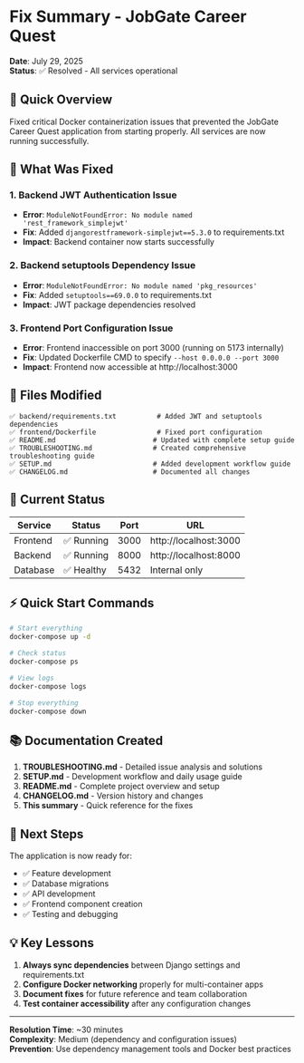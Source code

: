 # Fix Summary - JobGate Career Quest

**Date**: July 29, 2025  
**Status**: ✅ Resolved - All services operational

## 🎯 Quick Overview

Fixed critical Docker containerization issues that prevented the JobGate Career Quest application from starting properly. All services are now running successfully.

## 🔧 What Was Fixed

### 1. Backend JWT Authentication Issue
- **Error**: `ModuleNotFoundError: No module named 'rest_framework_simplejwt'`
- **Fix**: Added `djangorestframework-simplejwt==5.3.0` to requirements.txt
- **Impact**: Backend container now starts successfully

### 2. Backend setuptools Dependency Issue  
- **Error**: `ModuleNotFoundError: No module named 'pkg_resources'`
- **Fix**: Added `setuptools==69.0.0` to requirements.txt
- **Impact**: JWT package dependencies resolved

### 3. Frontend Port Configuration Issue
- **Error**: Frontend inaccessible on port 3000 (running on 5173 internally)
- **Fix**: Updated Dockerfile CMD to specify `--host 0.0.0.0 --port 3000`
- **Impact**: Frontend now accessible at http://localhost:3000

## 📁 Files Modified

```
✅ backend/requirements.txt          # Added JWT and setuptools dependencies
✅ frontend/Dockerfile               # Fixed port configuration
✅ README.md                        # Updated with complete setup guide
✅ TROUBLESHOOTING.md               # Created comprehensive troubleshooting guide
✅ SETUP.md                         # Added development workflow guide
✅ CHANGELOG.md                     # Documented all changes
```

## 🚀 Current Status

| Service | Status | Port | URL |
|---------|--------|------|-----|
| Frontend | ✅ Running | 3000 | http://localhost:3000 |
| Backend | ✅ Running | 8000 | http://localhost:8000 |
| Database | ✅ Healthy | 5432 | Internal only |

## ⚡ Quick Start Commands

```bash
# Start everything
docker-compose up -d

# Check status
docker-compose ps

# View logs
docker-compose logs

# Stop everything
docker-compose down
```

## 📚 Documentation Created

1. **TROUBLESHOOTING.md** - Detailed issue analysis and solutions
2. **SETUP.md** - Development workflow and daily usage guide  
3. **README.md** - Complete project overview and setup
4. **CHANGELOG.md** - Version history and changes
5. **This summary** - Quick reference for the fixes

## 🔮 Next Steps

The application is now ready for:
- ✅ Feature development
- ✅ Database migrations
- ✅ API development
- ✅ Frontend component creation
- ✅ Testing and debugging

## 💡 Key Lessons

1. **Always sync dependencies** between Django settings and requirements.txt
2. **Configure Docker networking** properly for multi-container apps
3. **Document fixes** for future reference and team collaboration
4. **Test container accessibility** after any configuration changes

---

**Resolution Time**: ~30 minutes  
**Complexity**: Medium (dependency and configuration issues)  
**Prevention**: Use dependency management tools and Docker best practices
